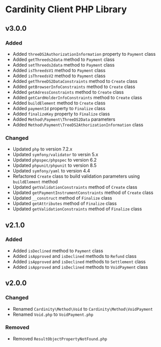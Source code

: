 # Cardinity Client PHP Library

## v3.0.0

### Added
- Added `threeDS2AuthorizationInformation` property to `Payment` class
- Added `getThreeds2data` method to `Payment` class
- Added `setThreeds2data` method to `Payment` class
- Added `isThreedsV1` method to `Payment` class
- Added `isThreedsV2` method to `Payment` class
- Added `getThreeDS2DataConstraints` method to `Create` class
- Added `getBrowserInfoConstraints` method to `Create` class
- Added `getAdressConstraints` method to `Create` class
- Added `getCardHolderInfoConstraints` method to `Create` class
- Added `buildElement` method to `Create` class
- Added `paymentId` property to `Finalize` class
- Added `finalizeKey` property to `Finalize` class
- Added `Method\Payment\ThreeDS2Data` parameters
- Added `Method\Payment\TreeDS2AthorizationInformation` class

### Changed
- Updated `php` to version 7.2.x
- Updated `symfony/validator` to versin 5.x
- Updated `phpspec/phpspec` to version 6.2
- Updated `phpunit/phpunit` to version 8.5
- Updated `symfony/yaml` to version 4.4
- Refactored `Create` class to build validation parameters using `buildElement` method
- Updated `getValidationConstraints` method of `Create` class
- Updated `getPaymentInstrumentConstraints` method of `Create` class
- Updated `__construct` method of `Finalize` class
- Updated `getAttributes` method of `Finalize` class
- Updated `getValidationConstraints` method of `Finalize` class

## v2.1.0

### Added
- Added `isDeclined` method to `Payment` class
- Added `isApproved` and `isDeclined` methods to `Refund` class
- Added `isApproved` and `isDeclined` methods to `Settlement` class
- Added `isApproved` and `isDeclined` methods to `VoidPayment` class

## v2.0.0

### Changed
- Renamed `Cardinity\Method\Void` to `Cardinity\Method\VoidPayment`
- Renamed `Void.php` to `VoidPayment.php`

### Removed
- Removed `ResultObjectPropertyNotFound.php`
